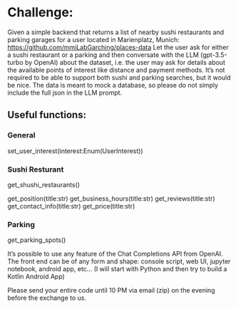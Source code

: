 # Challenge:
Given a simple backend that returns a list of nearby sushi restaurants and parking garages for a user located in Marienplatz, Munich: https://github.com/mmiLabGarching/places-data
Let the user ask for either a sushi restaurant or a parking and then conversate with the LLM (gpt-3.5-turbo by OpenAI) about the dataset, i.e. the user may ask for details about the available points of interest like distance and payment methods.
It’s not required to be able to support both sushi and parking searches, but it would be nice.
The data is meant to mock a database, so please do not simply include the full json in the LLM prompt.

## Useful functions:
### General
set_user_interest(interest:Enum(UserInterest))

### Sushi Resturant
get_shushi_restaurants()

get_position(title:str)
get_business_hours(title:str)
get_reviews(title:str)
get_contact_info(title:str)
get_price(title:str)



### Parking
get_parking_spots()


It’s possible to use any feature of the Chat Completions API from OpenAI.
The front end can be of any form and shape: console script, web UI, jupyter notebook, android app, etc... (I will start with Python and then try to build a Kotlin Android App)
 
Please send your entire code until 10 PM via email (zip) on the evening before the exchange to us.